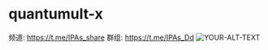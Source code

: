 # quantumult-x
频道: https://t.me/IPAs_share
群组: https://t.me/IPAs_Dd
<picture>
 <source media="(prefers-color-scheme: dark)" srcset="https://telegraph-image.pages.dev/file/e04e8ad53f596e5af0913.jpg">
 <source media="(prefers-color-scheme: light)" srcset="https://telegraph-image.pages.dev/file/e04e8ad53f596e5af0913.jpg">
 <img alt="YOUR-ALT-TEXT" src="YOUR-DEFAULT-IMAGE">
</picture>


